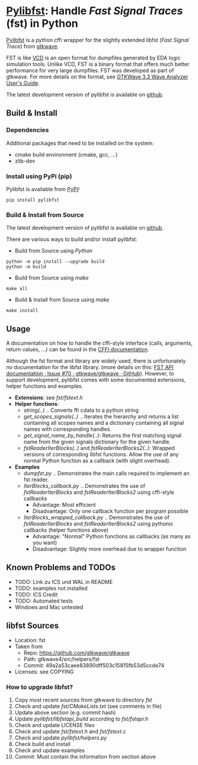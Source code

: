 # [Pylibfst](https://github.com/mschlaegl/pylibfst): Handle *Fast Signal Traces* (fst) in Python

[Pylibfst](https://github.com/mschlaegl/pylibfst) is a python cffi wrapper for the slightly extended libfst (*Fast Signal Trace*) from [gtkwave](http://gtkwave.sourceforge.net/).

FST is like [VCD](https://en.wikipedia.org/wiki/Value_change_dump) is an open format for dumpfiles generated by EDA logic simulation tools.
Unlike VCD, FST is a binary format that offers much better performance for very large dumpfiles.
FST was developed as part of gtkwave.
For more details on the format, see [GTKWave 3.3 Wave Analyzer User's Guide](http://gtkwave.sourceforge.net/gtkwave.pdf).

The latest development version of pylibfst is available on [github](https://github.com/mschlaegl/pylibfst).


## Build & Install

### Dependencies
Additional packages that need to be installed on the system:
 * cmake build environment (cmake, gcc, ...)
 * zlib-dev

### Install using PyPi (pip)
Pylibfst is available from [PyPi](https://pypi.org/project/pylibfst)!

```
pip install pylibfst
```

### Build & Install from Source
The latest development version of pylibfst is available on [github](https://github.com/mschlaegl/pylibfst).

There are various ways to build and/or install pylibfst:
 * Build from Source using *Python*
```
python -m pip install --upgrade build
python -m build
```
 * Build from Source using *make*
```
make all
```
 * Build & Install from Source using *make*
```
make install
```

## Usage
A documentation on how to handle the cffi-style interface (calls, arguments, return values, ...) can be found in the [CFFI documentation](https://cffi.readthedocs.io/en/latest/using.html).

Although the fst format and library are widely used, there is unfortunately no documentation for the libfst library.
(more details on this: [FST API documentation · Issue #70 · gtkwave/gtkwave · GitHub](https://github.com/gtkwave/gtkwave/issues/70)).
However, to support development, pylibfst comes with some documented extensions, helper functions and examples.

 * **Extensions**: see *fst/fstext.h*
 * **Helper functions**:
   * *string(..)* .. Converts ffi cdata to a python string
   * *get_scopes_signals(..)* .. Iterates the hierarchy and returns a list containing all scopes names and a dictionary containing all signal names with corresponding handles.
   * *get_signal_name_by_handle(..)*: Returns the first matching signal name from the given signals dictionary for the given handle.
   * *fstReaderIterBlocks(..)* and *fstReaderIterBlocks2(..)*: Wrapped versions of corresponding libfst functions. Allow the use of any normal Python function as a callback (with slight overhead).
 * **Examples**
   * *dumpfst.py* .. Demonstrates the main calls required to implement an fst reader.
   * *IterBlocks_callback.py* .. Demonstrates the use of *fstReaderIterBlocks* and *fstReaderIterBlocks2* using cffi-style callbacks
     * Advantage: Most efficient
     * Disadvantage: Only one callback function per program possible
   * *IterBlocks_wrapped_callback.py* .. Demonstrates the use of *fstReaderIterBlocks* and *fstReaderIterBlocks2* using pythonic callbacks (helper functions above)
     * Advantage: "Normal" Python functions as callbacks (as many as you want)
     * Disadvantage: Slightly more overhead due to wrapper function

## Known Problems and TODOs
 * TODO: Link zu ICS und WAL in README
 * TODO: examples not installed
 * TODO: ICS Credit
 * TODO: Automated tests
 * Windows and Mac untested

## libfst Sources
 * Location: fst
 * Taken from
   * Repo: https://github.com/gtkwave/gtkwave
   * Path: gtkwave4/src/helpers/fst
   * Commit: 49a2a53caee83890dff503c15815fb53d5ccde74
 * Licenses: see COPYING

### How to upgrade libfst?
 1. Copy most recent sources from gtkwave to directory *fst*
 1. Check and update *fst/CMakeLists.txt* (see comments in file)
 1. Update above section (e.g. commit hash)
 1. Update *pylibfst/libfstapi_build* according to *fst/fstapi.h*
 1. Check and update LICENSE files
 1. Check and update *fst/fstext.h* and *fst/fstext.c*
 1. Check and update *pylibfst/helpers.py*
 1. Check build and install
 1. Check and update examples
 1. Commit: Must contain the information from section above
